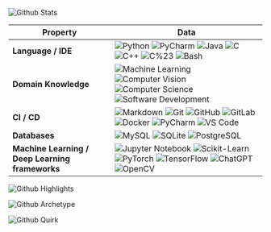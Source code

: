 ![Github Stats](https://greptile-stats.vercel.app/api/widget/silentfortin/stats)

| Property | Data |
|---|---|
| **Language / IDE** | ![Python](https://img.shields.io/badge/-Python-3776AB?logo=python&logoColor=white&style=flat-square) ![PyCharm](https://img.shields.io/badge/-PyCharm-143?logo=pycharm&logoColor=white&style=flat-square) ![Java](https://img.shields.io/badge/-Java-007396?logo=java&logoColor=white&style=flat-square) ![C](https://img.shields.io/badge/-C-00599C?logo=c&logoColor=white&style=flat-square) ![C++](https://img.shields.io/badge/-C++-00599C?logo=c%2B%2B&logoColor=white&style=flat-square) ![C%23](https://img.shields.io/badge/-C%23-239120?logo=csharp&logoColor=white&style=flat-square) ![Bash](https://img.shields.io/badge/-Bash-4EAA25?logo=gnubash&logoColor=white&style=flat-square) |
| **Domain Knowledge** | ![Machine Learning](https://img.shields.io/badge/-Machine%20Learning-00c853?style=flat-square&logo=scikitlearn&logoColor=white) ![Computer Vision](https://img.shields.io/badge/-Computer%20Vision-4e8cff?style=flat-square) ![Computer Science](https://img.shields.io/badge/-Computer%20Science-fbc02d?style=flat-square) ![Software Development](https://img.shields.io/badge/-Software%20Development-ff5722?style=flat-square) |
| **CI / CD** | ![Markdown](https://img.shields.io/badge/-Markdown-000000?logo=markdown&style=flat-square) ![Git](https://img.shields.io/badge/-Git-F05032?logo=git&logoColor=white&style=flat-square) ![GitHub](https://img.shields.io/badge/-GitHub-181717?logo=github&logoColor=white&style=flat-square) ![GitLab](https://img.shields.io/badge/-GitLab-FCA121?logo=gitlab&logoColor=white&style=flat-square) ![Docker](https://img.shields.io/badge/-Docker-2496ED?logo=docker&logoColor=white&style=flat-square) ![PyCharm](https://img.shields.io/badge/-PyCharm-143?logo=pycharm&logoColor=white&style=flat-square) ![VS Code](https://img.shields.io/badge/-VS%20Code-007ACC?logo=visualstudiocode&logoColor=white&style=flat-square) |
| **Databases** | ![MySQL](https://img.shields.io/badge/-MySQL-4479A1?logo=mysql&logoColor=white&style=flat-square) ![SQLite](https://img.shields.io/badge/-SQLite-003B57?logo=sqlite&logoColor=white&style=flat-square) ![PostgreSQL](https://img.shields.io/badge/-PostgreSQL-336791?logo=postgresql&logoColor=white&style=flat-square) |
| **Machine Learning / Deep Learning frameworks** | ![Jupyter Notebook](https://img.shields.io/badge/-Jupyter%20Notebook-F37626?logo=jupyter&logoColor=white&style=flat-square) ![Scikit-Learn](https://img.shields.io/badge/-Scikit--Learn-F7931E?logo=scikitlearn&logoColor=white&style=flat-square) ![PyTorch](https://img.shields.io/badge/-PyTorch-EE4C2C?logo=pytorch&logoColor=white&style=flat-square) ![TensorFlow](https://img.shields.io/badge/-TensorFlow-FF6F00?logo=tensorflow&logoColor=white&style=flat-square) ![ChatGPT](https://img.shields.io/badge/-ChatGPT-343541?logo=openai&logoColor=white&style=flat-square) ![OpenCV](https://img.shields.io/badge/-OpenCV-5C3EE8?logo=opencv&logoColor=white&style=flat-square) |

![Github Highlights](https://greptile-stats.vercel.app/api/widget/silentfortin/highlights)

![Github Archetype](https://greptile-stats.vercel.app/api/widget/silentfortin/archtype)

![Github Quirk](https://greptile-stats.vercel.app/api/widget/silentfortin/quirk)
